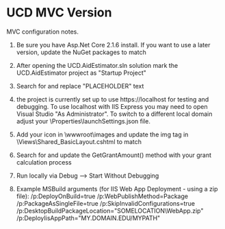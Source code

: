 # UCD MVC Version

MVC configuration notes.

1. Be sure you have Asp.Net Core 2.1.6 install. If you want to use a later version, update the NuGet packages to match

2. After opening the UCD.AidEstimator.sln solution mark the UCD.AidEstimator project as "Startup Project"

3. Search for and replace "PLACEHOLDER" text

4. the project is currently set up to use https://localhost for testing and debugging. To use localhost with IIS Express you may need to open Visual Studio "As Administrator". To switch to a different local domain adjust your \Properties\launchSettings.json file.

5. Add your icon in \wwwroot\images and update the img tag in \Views\Shared\_BasicLayout.cshtml to match

6. Search for and update the GetGrantAmount() method with your grant calculation process

7. Run locally via Debug --> Start Without Debugging

8. Example MSBuild arguments (for IIS Web App Deployment - using a zip file):  /p:DeployOnBuild=true /p:WebPublishMethod=Package /p:PackageAsSingleFile=true /p:SkipInvalidConfigurations=true /p:DesktopBuildPackageLocation="SOMELOCATION\WebApp.zip" /p:DeployIisAppPath="MY.DOMAIN.EDU/MYPATH"